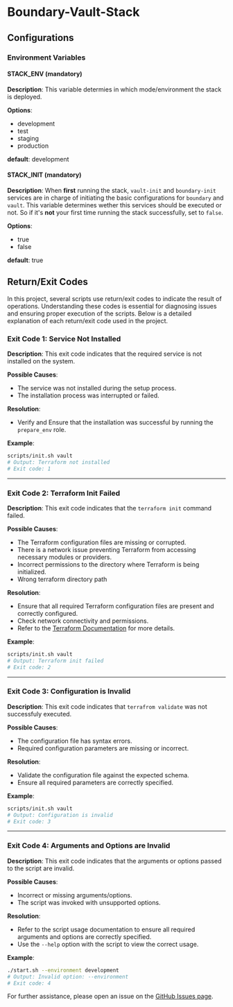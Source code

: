 # Boundary-Vault-Stack


## Configurations 

### Environment Variables

#### STACK_ENV (mandatory)
**Description**: This variable determies in which mode/environment the stack is deployed. 

**Options**:
  - development
  - test
  - staging
  - production

**default**: development

#### STACK_INIT (mandatory)

**Description**: When **first** running the stack, `vault-init` and `boundary-init` services are in charge of initiating the basic configurations for `boundary` and `vault`. This variable determines wether this services should be executed or not. So if it's **not** your first time running the stack successfully, set to `false`.

**Options**:
  - true
  - false

**default**: true

## Return/Exit Codes

In this project, several scripts use return/exit codes to indicate the result of operations. Understanding these codes is essential for diagnosing issues and ensuring proper execution of the scripts. Below is a detailed explanation of each return/exit code used in the project.

### Exit Code 1: Service Not Installed

**Description**: This exit code indicates that the required service is not installed on the system.

**Possible Causes**:
- The service was not installed during the setup process.
- The installation process was interrupted or failed.

**Resolution**:
- Verify and Ensure that the installation was successful by running the `prepare_env` role.

**Example**:
```bash
scripts/init.sh vault
# Output: Terraform not installed
# Exit code: 1
```

---

### Exit Code 2: Terraform Init Failed

**Description**: This exit code indicates that the `terraform init` command failed.

**Possible Causes**:
- The Terraform configuration files are missing or corrupted.
- There is a network issue preventing Terraform from accessing necessary modules or providers.
- Incorrect permissions to the directory where Terraform is being initialized.
- Wrong terraform directory path

**Resolution**:
- Ensure that all required Terraform configuration files are present and correctly configured.
- Check network connectivity and permissions.
- Refer to the [Terraform Documentation](https://www.terraform.io/docs/commands/init.html) for more details.

**Example**:
```bash
scripts/init.sh vault
# Output: Terraform init failed
# Exit code: 2
```

---

### Exit Code 3: Configuration is Invalid

**Description**: This exit code indicates that `terrafrom validate` was not successfuly executed.

**Possible Causes**:
- The configuration file has syntax errors.
- Required configuration parameters are missing or incorrect.

**Resolution**:
- Validate the configuration file against the expected schema.
- Ensure all required parameters are correctly specified.

**Example**:
```bash
scripts/init.sh vault
# Output: Configuration is invalid
# Exit code: 3
```
---

### Exit Code 4: Arguments and Options are Invalid

**Description**: This exit code indicates that the arguments or options passed to the script are invalid.

**Possible Causes**:
- Incorrect or missing arguments/options.
- The script was invoked with unsupported options.

**Resolution**:
- Refer to the script usage documentation to ensure all required arguments and options are correctly specified.
- Use the `--help` option with the script to view the correct usage.

**Example**:
```bash
./start.sh --environment development
# Output: Invalid option: --environment
# Exit code: 4
```

For further assistance, please open an issue on the [GitHub Issues page](https://github.com/Shayan-Ghani/boundary-vault-stack/issues).
